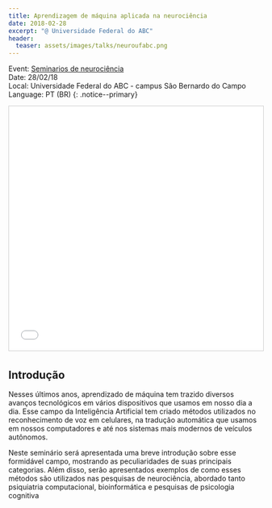 ```yaml
---
title: Aprendizagem de máquina aplicada na neurociência
date: 2018-02-28
excerpt: "@ Universidade Federal do ABC"
header:
  teaser: assets/images/talks/neuroufabc.png
---
```


Event: [Seminarios de neurociência](http://neuro.ufabc.edu.br/2018/02/seminario-aprendizagem-de-maquina-aplicada-na-neurociencia/)<br>
Date: 28/02/18<br>
Local: Universidade Federal do ABC - campus São Bernardo do Campo<br>
Language: PT (BR)
{: .notice--primary}

<center><iframe src="//www.slideshare.net/slideshow/embed_code/key/NDABlf0iCMp1O" width="595" height="485" frameborder="0" marginwidth="0" marginheight="0" scrolling="no" style="border:1px solid #CCC; border-width:1px; margin-bottom:5px; max-width: 100%;" allowfullscreen> </iframe></center>

<h2> Introdução </h2>

Nesses últimos anos, aprendizado de máquina tem trazido diversos avanços tecnológicos em vários dispositivos que usamos em nosso dia a dia. Esse campo da Inteligência Artificial tem criado métodos utilizados no reconhecimento de voz em celulares, na tradução automática que usamos em nossos computadores e até nos sistemas mais modernos de veículos autônomos.

Neste seminário será apresentada uma breve introdução sobre esse formidável campo, mostrando as peculiaridades de suas principais categorias. Além disso, serão apresentados exemplos de como esses métodos são utilizados nas pesquisas de neurociência, abordado tanto psiquiatria computacional, bioinformática e pesquisas de psicologia cognitiva
